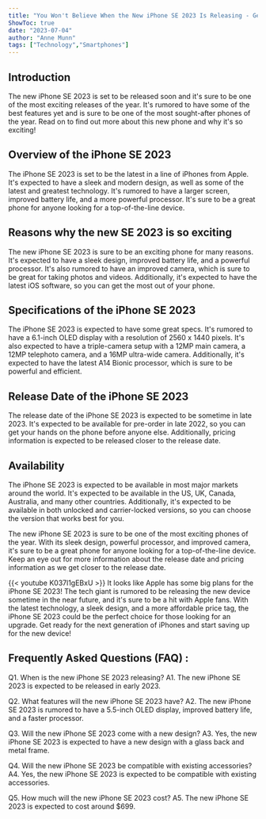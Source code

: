 ```yaml
---
title: "You Won't Believe When the New iPhone SE 2023 Is Releasing - Get Ready!"
ShowToc: true 
date: "2023-07-04"
author: "Anne Munn" 
tags: ["Technology","Smartphones"]
---
```

## Introduction 
The new iPhone SE 2023 is set to be released soon and it's sure to be one of the most exciting releases of the year. It's rumored to have some of the best features yet and is sure to be one of the most sought-after phones of the year. Read on to find out more about this new phone and why it's so exciting!

## Overview of the iPhone SE 2023 
The iPhone SE 2023 is set to be the latest in a line of iPhones from Apple. It's expected to have a sleek and modern design, as well as some of the latest and greatest technology. It's rumored to have a larger screen, improved battery life, and a more powerful processor. It's sure to be a great phone for anyone looking for a top-of-the-line device.

## Reasons why the new SE 2023 is so exciting 
The new iPhone SE 2023 is sure to be an exciting phone for many reasons. It's expected to have a sleek design, improved battery life, and a powerful processor. It's also rumored to have an improved camera, which is sure to be great for taking photos and videos. Additionally, it's expected to have the latest iOS software, so you can get the most out of your phone.

## Specifications of the iPhone SE 2023 
The iPhone SE 2023 is expected to have some great specs. It's rumored to have a 6.1-inch OLED display with a resolution of 2560 x 1440 pixels. It's also expected to have a triple-camera setup with a 12MP main camera, a 12MP telephoto camera, and a 16MP ultra-wide camera. Additionally, it's expected to have the latest A14 Bionic processor, which is sure to be powerful and efficient.

## Release Date of the iPhone SE 2023 
The release date of the iPhone SE 2023 is expected to be sometime in late 2023. It's expected to be available for pre-order in late 2022, so you can get your hands on the phone before anyone else. Additionally, pricing information is expected to be released closer to the release date. 

## Availability 
The iPhone SE 2023 is expected to be available in most major markets around the world. It's expected to be available in the US, UK, Canada, Australia, and many other countries. Additionally, it's expected to be available in both unlocked and carrier-locked versions, so you can choose the version that works best for you.

The new iPhone SE 2023 is sure to be one of the most exciting phones of the year. With its sleek design, powerful processor, and improved camera, it's sure to be a great phone for anyone looking for a top-of-the-line device. Keep an eye out for more information about the release date and pricing information as we get closer to the release date.

{{< youtube K037l1gEBxU >}} 
It looks like Apple has some big plans for the iPhone SE 2023! The tech giant is rumored to be releasing the new device sometime in the near future, and it's sure to be a hit with Apple fans. With the latest technology, a sleek design, and a more affordable price tag, the iPhone SE 2023 could be the perfect choice for those looking for an upgrade. Get ready for the next generation of iPhones and start saving up for the new device!

## Frequently Asked Questions (FAQ) :
Q1. When is the new iPhone SE 2023 releasing?
A1. The new iPhone SE 2023 is expected to be released in early 2023.

Q2. What features will the new iPhone SE 2023 have?
A2. The new iPhone SE 2023 is rumored to have a 5.5-inch OLED display, improved battery life, and a faster processor.

Q3. Will the new iPhone SE 2023 come with a new design?
A3. Yes, the new iPhone SE 2023 is expected to have a new design with a glass back and metal frame.

Q4. Will the new iPhone SE 2023 be compatible with existing accessories?
A4. Yes, the new iPhone SE 2023 is expected to be compatible with existing accessories.

Q5. How much will the new iPhone SE 2023 cost?
A5. The new iPhone SE 2023 is expected to cost around $699.


